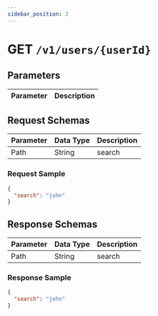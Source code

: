 ```yaml
---
sidebar_position: 2
---
```


# GET `/v1/users/{userId}`

## Parameters
| Parameter | Description |
| --------- | ----------- |

## Request Schemas
| Parameter | Data Type | Description |
| --------- | --------- | ----------- |
| Path      | String    | search      |

### Request Sample
```json title=""
{
  "search": "john"
}
```

## Response Schemas
| Parameter | Data Type | Description |
| --------- | --------- | ----------- |
| Path      | String    | search      |

### Response Sample

```json title=""
{
  "search": "john"
}
```